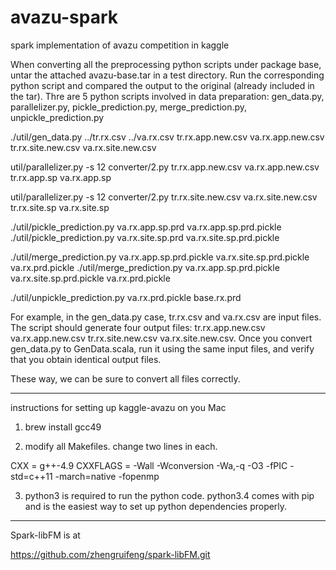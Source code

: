 # avazu-spark
spark implementation of avazu competition in kaggle

When converting all the preprocessing python scripts under package base, untar the attached avazu-base.tar in a test directory. Run the corresponding python script and compared the output to the original (already included in the tar). Thre are 5 python scripts involved in data preparation: gen_data.py, parallelizer.py, pickle_prediction.py, merge_prediction.py, unpickle_prediction.py

./util/gen_data.py ../tr.rx.csv ../va.rx.csv tr.rx.app.new.csv va.rx.app.new.csv tr.rx.site.new.csv va.rx.site.new.csv

util/parallelizer.py -s 12 converter/2.py tr.rx.app.new.csv va.rx.app.new.csv tr.rx.app.sp va.rx.app.sp

util/parallelizer.py -s 12 converter/2.py tr.rx.site.new.csv va.rx.site.new.csv tr.rx.site.sp va.rx.site.sp



./util/pickle_prediction.py va.rx.app.sp.prd va.rx.app.sp.prd.pickle
./util/pickle_prediction.py va.rx.site.sp.prd va.rx.site.sp.prd.pickle

./util/merge_prediction.py va.rx.app.sp.prd.pickle va.rx.site.sp.prd.pickle va.rx.prd.pickle 
./util/merge_prediction.py va.rx.app.sp.prd.pickle va.rx.site.sp.prd.pickle va.rx.prd.pickle 


./util/unpickle_prediction.py va.rx.prd.pickle base.rx.prd


For example, in the gen_data.py case, tr.rx.csv and va.rx.csv are input files. The script should generate four output files: tr.rx.app.new.csv va.rx.app.new.csv tr.rx.site.new.csv va.rx.site.new.csv. Once you convert gen_data.py to GenData.scala, run it using the same input files, and verify that you obtain identical output files. 

These way, we can be sure to convert all files correctly. 

----

instructions for setting up kaggle-avazu on you Mac

1. brew install gcc49

2. modify all Makefiles. change two lines in each.

CXX = g++-4.9
CXXFLAGS = -Wall -Wconversion -Wa,-q -O3 -fPIC -std=c++11 -march=native -fopenmp

3. python3 is required to run the python code. python3.4 comes with pip and is the easiest way to set up python dependencies properly.

----

Spark-libFM is at

https://github.com/zhengruifeng/spark-libFM.git
